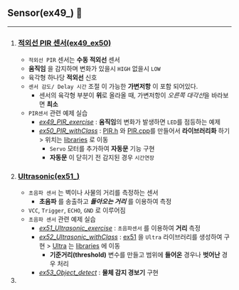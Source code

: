 ## Sensor(ex49_) 🦾
---
1. ### [적외선 PIR 센서(ex49_ex50)](./PIR/)
   - `적외선 PIR` 센서는 **수동 적외선** 센서
   - **움직임** 을 감지하며 변화가 있을시 `HIGH` 없을시 `LOW`
   - 육각형 하나당 **적외선** 신호  
   - `센서 감도/ Delay 시간` 조절 이 가능한 **가변저항** 이 포함 되어있다.
     - 센서의 육각형 부분이 **위**로 올라올 때, 가변저항이 *오른쪽 대각선*을 바라보면 **최소**
   - `PIR센서` 관련 예제 실습
     - *[ex49_PIR_exercise](./PIR/ex49_PIR_exercise/)* :  **움직임**의 변화가 발생하면 `LED`를 점등하는 예제
     - *[ex50_PIR_withClass](./PIR/ex50_PIR_withClass/)* : [PIR.h](../libraries/PIR/PIR.h) 와  [PIR.cpp](../libraries/PIR/PIR.cpp)를 만들어서 **라이브러리화** 하기 > 위치는 [libraries](../libraries/) 로 이동
       - `Servo` 모터를 추가하여 **자동문** 기능 구현
       - **자동문** 이 닫히기 전 감지된 경우 `시간연장`
2. ### [Ultrasonic(ex51_)](./Ultrasonic/)
   - `초음파 센서` 는 벽이나 사물의 거리를 측정하는 센서
     - **초음파** 를 송출하고 _**돌아오는 거리**_ 를 이용하여 측정 
   - `VCC`, `Trigger`, `ECHO`, `GND` 로 이루어짐
   - `초음파 센서` 관련 예제 실습
     - *[ex51_Ultrasonic_exercise](./Ultrasonic/ex51_Ultrasonic_exercise/)* : `초음파센서` 를 이용하여 **거리** 측정
     - *[ex52_Ultrasonic_withClass](./Ultrasonic/ex52_Ultrasonic_withClass/)* : [ex51](./Ultrasonic/ex51_Ultrasonic_exercise/) 을 `Ultra` 라이브러리를 생성하여 구현 > [Ultra](../libraries/Ultra/) 는 [libraries](../libraries/) 에 이동
       - **기준거리(threshold)** 변수를 만들고 범위에 **들어온** 경우나 **벗어난** 경우 처리
     - *[ex53_Object_detect](./Ultrasonic/ex53_Object_detect/)* : **물체 감지 경보기** 구현
3. 